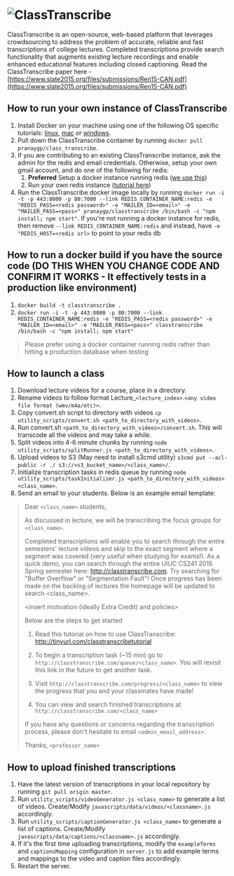 # ![ClassTranscribe](http://i.imgur.com/jvyjBXY.png)

ClassTranscribe is an open-source, web-based platform that leverages crowdsourcing to address the problem of accurate,
reliable and fast transcriptions of college lectures. Completed transcriptions provide search functionality that augments
existing lecture recordings and enable enhanced educational features including closed captioning. Read the ClassTranscribe paper here - [https://www.slate2015.org/files/submissions/Ren15-CAN.pdf](https://www.slate2015.org/files/submissions/Ren15-CAN.pdf)

## How to run your own instance of ClassTranscribe

1. Install Docker on your machine using one of the following OS specific tutorials: [linux](https://docs.docker.com/linux/step_one/), [mac](https://docs.docker.com/mac/step_one/) or [windows](https://docs.docker.com/windows/step_one/).
2. Pull down the ClassTranscribe container by running `docker pull pranaygp/class_transcribe`.
3. If you are contributing to an existing ClassTranscribe instance, ask the admin for the redis and email credentials. 
Otherwise, setup your own gmail account, and do one of the following for redis:
    1. **Preferred** Setup a docker instance running redis ([we use this](https://hub.docker.com/_/redis/))
    2. Run your own redis instance ([tutorial here](http://redis.io/topics/quickstart))
4. Run the ClassTranscribe docker image locally by running `docker run -i -t -p 443:8000 -p 80:7000 --link REDIS_CONTAINER_NAME:redis -e "REDIS_PASS=<redis password>" -e "MAILER_ID=<email>" -e "MAILER_PASS=<pass>" pranaygp/classtranscribe /bin/bash -c "npm install; npm start"`. If you're not running a docker instance for redis, then remove `--link REDIS_CONTAINER_NAME:redis` and instead, have `-e "REDIS_HOST=<redis url>` to point to your redis db

## How to run a docker build if you have the source code (DO THIS WHEN YOU CHANGE CODE AND CONFIRM IT WORKS - It effectively tests in a production like environment)

1. `docker build -t classtranscribe .`
2. `docker run -i -t -p 443:8000 -p 80:7000 --link REDIS_CONTAINER_NAME:redis -e "REDIS_PASS=<redis password>" -e "MAILER_ID=<email>" -e "MAILER_PASS=<pass>" classtranscribe /bin/bash -c "npm install; npm start"`
> Please prefer using a docker container running redis rather than hitting a production database when testing

## How to launch a class

1. Download lecture videos for a course, place in a directory.
2. Rename videos to follow format Lecture_`<lecture_index>`.`<any video file format (wmv/m4a/etc)>`.
3. Copy convert.sh script to directory with videos `cp utility_scripts/convert.sh <path_to_directory_with_videos>`.
4. Run convert.sh `<path_to_directory_with_videos>/convert.sh`. This will transcode all the videos and may take a while.
5. Split videos into 4-6 minute chunks by running `node utility_scripts/splitRunner.js <path_to_directory_with_videos>`.
6. Upload videos to S3 (May need to install s3cmd utility) `s3cmd put --acl-public -r ./ s3://<s3_bucket_name>/<class_name>/`.
7. Initialize transcription tasks in redis queue by running `node utility_scripts/taskInitializer.js <path_to_directory_with_videos> <class_name>`.
8. Send an email to your students. Below is an example email template:

> Dear `<class_name>` students, 
> 
> As discussed in lecture, we will be transcribing the focus groups for `<class_name>`. 
> 
> Completed transcriptions will enable you to search through the entire semesters' lecture videos and skip to the exact segment where a segment was covered (very useful when studying for exams!). As a quick demo, you can search through the entire UIUC CS241 2015 Spring semester here: http://classtranscribe.com. Try searching for "Buffer Overflow" or "Segmentation Fault"! Once progress has been made on the backlog of lectures the homepage will be updated to search <class_name>.
> 
> <insert motivation (ideally Extra Credit) and policies>
>
> Below are the steps to get started
>
> 1. Read this tutorial on how to use ClassTranscribe: http://tinyurl.com/classtranscribetutorial
>
> 2. To begin a transcription task (~15 min) go to `http://classtranscribe.com/queue/<class_name>`. You will revisit this link in the future to get another task.
> 
> 3. Visit `http://classtranscribe.com/progress/<class_name>` to view the progress that you and your classmates have made!
>
> 4. You can view and search finished transcriptions at `http://classtranscribe.com/<class_name>`
>
> If you have any questions or concerns regarding the transcription process, please don't hesitate to email `<admin_email_address>`. 
> 
> Thanks, `<professor_name>`

## How to upload finished transcriptions

1. Have the latest version of transcriptions in your local repository by running `git pull origin master`.
2. Run `utility_scripts/videoGenerator.js <class_name>` to generate a list of videos. Create/Modify `javascripts/data/videos/<classname>.js` accordingly.
3. Run `utility_scripts/captionGenerator.js <class_name>` to generate a list of captions. Create/Modify `javascripts/data/captions/<classname>.js` accordingly.
4. If it's the first time uploading transcriptions, modify the `exampleTerms` and `captionsMapping` configuration in `server.js` to add example terms and mappings to the video and caption files accordingly.
5. Restart the server. 
